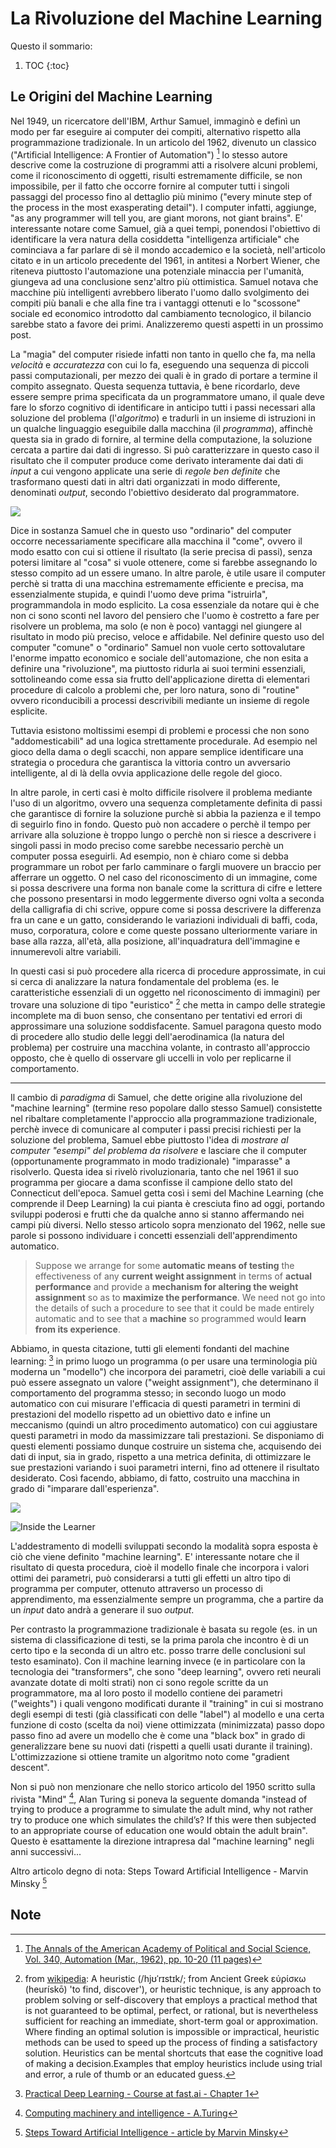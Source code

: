 # La Rivoluzione del Machine Learning

Questo il sommario:

1. TOC
{:toc}

## Le Origini del Machine Learning

Nel 1949, un ricercatore dell'IBM, Arthur Samuel, immaginò e definì un modo per far eseguire ai computer dei compiti, alternativo rispetto alla programmazione tradizionale. In un articolo del 1962, divenuto un classico ("Artificial Intelligence: A Frontier of Automation") [^1] lo stesso autore descrive come la costruzione di programmi atti a risolvere alcuni problemi, come il riconoscimento di oggetti, risulti estremamente difficile, se non impossibile, per il fatto che occorre fornire al computer tutti i singoli passaggi del processo fino al dettaglio più minimo ("every minute step of the process in the most exasperating detail"). I computer infatti, aggiunge, "as any programmer will tell you, are giant morons, not giant brains".
E' interessante notare come Samuel, già a quei tempi, ponendosi l'obiettivo di identificare la vera natura della cosiddetta "intelligenza artificiale" che cominciava a far parlare di sè il mondo accademico e la società, nell'articolo citato e in un articolo precedente del 1961, in antitesi a Norbert Wiener, che riteneva piuttosto l'automazione una potenziale minaccia per l'umanità, giungeva ad una conclusione senz'altro più ottimistica. 
Samuel notava che macchine più intelligenti avrebbero liberato l'uomo dallo svolgimento dei compiti più banali e che alla fine tra i vantaggi ottenuti e lo "scossone" sociale ed economico introdotto dal cambiamento tecnologico, il bilancio sarebbe stato a favore dei primi. Analizzeremo questi aspetti in un prossimo post.

La "magia" del computer risiede infatti non tanto in quello che fa, ma nella *velocità* e *accuratezza* con cui lo fa, eseguendo una sequenza di piccoli passi computazionali, per mezzo dei quali è in grado di portare a termine il compito assegnato.
Questa sequenza tuttavia, è bene ricordarlo, deve essere sempre prima specificata da un programmatore umano, il quale deve fare lo sforzo cognitivo di identificare in anticipo tutti i passi necessari alla soluzione del problema (l'*algoritmo*) e tradurli in un insieme di istruzioni in un qualche linguaggio eseguibile dalla macchina (il *programma*), affinchè questa sia in grado di fornire, al termine della computazione, la soluzione cercata a partire dai dati di ingresso.
Si può caratterizzare in questo caso il risultato che il computer produce come derivato interamente dai dati di *input* a cui vengono applicate una serie di *regole ben definite* che trasformano questi dati in altri dati organizzati in modo differente, denominati *output*, secondo l'obiettivo desiderato dal programmatore.

![](/images/mermaid-diagram-2024-05-11-174125.png "")

Dice in sostanza Samuel che in questo uso "ordinario" del computer occorre necessariamente specificare alla macchina il "come", ovvero il modo esatto con cui si ottiene il risultato (la serie precisa di passi), senza potersi limitare al "cosa" si vuole ottenere, come si farebbe assegnando lo stesso compito ad un essere umano. In altre parole, è utile usare il computer perchè si tratta di una macchina estremamente efficiente e precisa, ma essenzialmente stupida, e quindi l'uomo deve prima "istruirla", programmandola in modo esplicito. La cosa essenziale da notare qui è che non ci sono sconti nel lavoro del pensiero che l'uomo è costretto a fare per risolvere un problema, ma solo (e non è poco) vantaggi nel giungere al risultato in modo più preciso, veloce e affidabile.
Nel definire questo uso del computer "comune" o "ordinario" Samuel non vuole certo sottovalutare l'enorme impatto economico e sociale dell'automazione, che non esita a definire una "rivoluzione", ma piuttosto ridurla ai suoi termini essenziali, sottolineando come essa sia frutto dell'applicazione diretta di elementari procedure di calcolo a problemi che, per loro natura, sono di "routine" ovvero riconducibili a processi descrivibili mediante un insieme di regole esplicite.

Tuttavia esistono moltissimi esempi di problemi e processi che non sono "addomesticabili" ad una logica strettamente procedurale. Ad esempio nel gioco della dama o degli scacchi, non appare semplice identificare una strategia o procedura che garantisca la vittoria contro un avversario intelligente, al di là della ovvia applicazione delle regole del gioco.

In altre parole, in certi casi è molto difficile risolvere il problema mediante l'uso di un algoritmo, ovvero una sequenza completamente definita di passi che garantisce di fornire la soluzione purchè si abbia la pazienza e il tempo di seguirlo fino in fondo. Questo può non accadere o perchè il tempo per arrivare alla soluzione è troppo lungo o perchè non si riesce a descrivere i singoli passi in modo preciso come sarebbe necessario perchè un computer possa eseguirli.
Ad esempio, non è chiaro come si debba programmare un robot per farlo camminare o fargli muovere un braccio per afferrare un oggetto. O nel caso del riconoscimento di un immagine, come si possa descrivere una forma non banale come la scrittura di cifre e lettere che possono presentarsi in modo leggermente diverso ogni volta a seconda della calligrafia di chi scrive, oppure come si possa descrivere la differenza fra un cane e un gatto, considerando le variazioni individuali di baffi, coda, muso, corporatura, colore e come queste possano ulteriormente variare in base alla razza, all'età, alla posizione, all'inquadratura dell'immagine e innumerevoli altre variabili.

In questi casi si può procedere alla ricerca di procedure approssimate, in cui si cerca di analizzare la natura fondamentale del problema (es. le caratteristiche essenziali di un oggetto nel riconoscimento di immagini) per trovare una soluzione di tipo "euristico" [^2] che metta in campo delle strategie incomplete ma di buon senso, che consentano per tentativi ed errori di approssimare una soluzione soddisfacente.
Samuel paragona questo modo di procedere allo studio delle leggi dell'aerodinamica (la natura del problema) per costruire una macchina volante, in contrasto all'approccio opposto, che è quello di osservare gli uccelli in volo per replicarne il comportamento.

---

Il cambio di *paradigma* di Samuel, che dette origine alla rivoluzione del "machine learning" (termine reso popolare dallo stesso Samuel) consistette nel ribaltare completamente l'approccio alla programmazione tradizionale, perchè invece di comunicare al computer i passi precisi richiesti per la soluzione del problema, Samuel ebbe piuttosto l'idea di *mostrare al computer "esempi" del problema da risolvere* e lasciare che il computer (opportunamente programmato in modo tradizionale) "imparasse" a risolverlo. Questa idea si rivelò rivoluzionaria, tanto che nel 1961 il suo programma per giocare a dama sconfisse il campione dello stato del Connecticut dell'epoca.
Samuel getta così i semi del Machine Learning (che comprende il Deep Learning) la cui pianta è cresciuta fino ad oggi, portando sviluppi poderosi e frutti che da qualche anno si stanno affermando nei campi più diversi. 
Nello stesso articolo sopra menzionato del 1962, nelle sue parole si possono individuare i concetti essenziali dell'apprendimento automatico.

> Suppose we arrange for some **automatic means of testing** the effectiveness of any **current weight assignment** in terms of **actual performance** and provide a **mechanism for altering the weight assignment** so as to **maximize the performance**. We need not go into the details of such a procedure to see that it could be made entirely automatic and to see that a **machine** so programmed would **learn from its experience**.

Abbiamo, in questa citazione, tutti gli elementi fondanti del machine learning: [^3] in primo luogo un programma (o per usare una terminologia più moderna un "modello") che incorpora dei parametri, cioè delle variabili a cui può essere assegnato un valore ("weight assignment"), che determinano il comportamento del programma stesso; in secondo luogo un modo automatico con cui misurare l'efficacia di questi parametri in termini di prestazioni del modello rispetto ad un obiettivo dato e infine un meccanismo (quindi un altro procedimento automatico) con cui aggiustare questi parametri in modo da massimizzare tali prestazioni.
Se disponiamo di questi elementi possiamo dunque costruire un sistema che, acquisendo dei dati di input, sia in grado, rispetto a una metrica definita, di ottimizzare le sue prestazioni variando i suoi parametri interni, fino ad ottenere il risultato desiderato. Così facendo, abbiamo, di fatto, costruito una macchina in grado di "imparare dall'esperienza". 

![](/images/mermaid-diagram-2024-05-11-174332.png "")

![](/images/mermaid-diagram-2024-05-11-173329.png "Inside the Learner")


L'addestramento di modelli sviluppati secondo la modalità sopra esposta è ciò che viene definito "machine learning".
E' interessante notare che il risultato di questa procedura, cioè il modello finale che incorpora i valori ottimi dei parametri, può considerarsi a tutti gli effetti un altro tipo di programma per computer, ottenuto attraverso un processo di apprendimento, ma essenzialmente sempre un programma, che a partire da un *input* dato andrà a generare il suo *output*.

Per contrasto la programmazione tradizionale è basata su regole (es. in un sistema di classificazione di testi, se la prima parola che incontro è di un certo tipo e la seconda di un altro etc. posso trarre delle conclusioni sul testo esaminato). Con il machine learning invece (e in particolare con la tecnologia dei "transformers", che sono "deep learning", ovvero reti neurali avanzate dotate di molti strati) non ci sono regole scritte da un programmatore, ma al loro posto il modello contiene dei parametri ("weights") i quali vengono modificati durante il "training" in cui si mostrano degli esempi di testi (già classificati con delle "label") al modello e una certa funzione di costo (scelta da noi) viene ottimizzata (minimizzata) passo dopo passo fino ad avere un modello che è come una "black box" in grado di generalizzare bene su nuovi dati (rispetti a quelli usati durante il training). L'ottimizzazione si ottiene tramite un algoritmo noto come "gradient descent".

Non si può non menzionare che nello storico articolo del 1950 scritto sulla rivista "Mind" [^5], Alan Turing si poneva la seguente domanda "instead of trying to produce a programme to simulate the adult mind, why not rather try to produce one which simulates the child’s? If this were then subjected to an appropriate course of education one would obtain the adult brain". Questo è esattamente la direzione intrapresa dal "machine learning" negli anni successivi...


Altro articolo degno di nota: Steps Toward Artificial Intelligence - Marvin Minsky [^4]


## Note

[^1]: [The Annals of the American Academy of Political and Social Science, Vol. 340, Automation (Mar., 1962), pp. 10-20 (11 pages)](https://www.jstor.org/stable/1033694)

[^2]: from [wikipedia](https://en.wikipedia.org/wiki/Heuristic): A heuristic (/hjʊˈrɪstɪk/; from Ancient Greek εὑρίσκω (heurískō) 'to find, discover'), or heuristic technique, is any approach to problem solving or self-discovery that employs a practical method that is not guaranteed to be optimal, perfect, or rational, but is nevertheless sufficient for reaching an immediate, short-term goal or approximation. Where finding an optimal solution is impossible or impractical, heuristic methods can be used to speed up the process of finding a satisfactory solution. Heuristics can be mental shortcuts that ease the cognitive load of making a decision.Examples that employ heuristics include using trial and error, a rule of thumb or an educated guess.

[^3]: [Practical Deep Learning - Course at fast.ai - Chapter 1](https://github.com/fastai/fastbook/blob/master/01_intro.ipynb)

[^4]: [Steps Toward Artificial Intelligence - article by Marvin Minsky](https://courses.csail.mit.edu/6.803/pdf/steps.pdf)

[^5]: [Computing machinery and intelligence - A.Turing](https://academic.oup.com/mind/article/LIX/236/433/986238)




